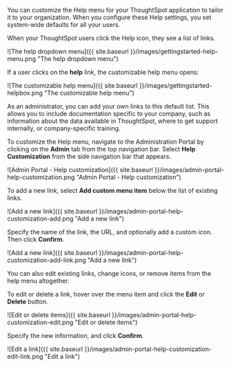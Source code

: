 You can customize the Help menu for your ThoughtSpot application to tailor it to your
organization. When you configure these Help settings, you set system-wide defaults for all your
users.

When your ThoughtSpot users click the Help icon, they see a list of links.

![The help dropdown menu]({{ site.baseurl }}/images/gettingstarted-help-menu.png "The help dropdown menu")

If a user clicks on the **help** link, the customizable help menu opens:

![The customizable help menu]({{ site.baseurl }}/images/gettingstarted-helpbox.png "The customizable help menu")

As an administrator, you can add your own links to this default list. This allows you to
include documentation specific to your company, such as information about the
data available in ThoughtSpot, where to get support internally, or
company-specific training.

To customize the Help menu, navigate to the Administration Portal by clicking on the **Admin** tab from the top navigation bar. Select **Help Customization** from the side navigation bar that appears.

![Admin Portal - Help customization]({{ site.baseurl }}/images/admin-portal-help-customization.png "Admin Portal - Help customization")

To add a new link, select **Add custom menu item** below the list of existing links.

![Add a new link]({{ site.baseurl }}/images/admin-portal-help-customization-add.png "Add a new link")

Specify the name of the link, the URL, and optionally add a custom icon. Then click **Confirm**.

![Add a new link]({{ site.baseurl }}/images/admin-portal-help-customization-add-link.png "Add a new link")

You can also edit existing links, change icons, or remove items from the help menu altogether.

To edit or delete a link, hover over the menu item and click the **Edit** or **Delete** button.

![Edit or delete items]({{ site.baseurl }}/images/admin-portal-help-customization-edit.png "Edit or delete items")

Specify the new information, and click **Confirm**.

![Edit a link]({{ site.baseurl }}/images/admin-portal-help-customization-edit-link.png "Edit a link")
